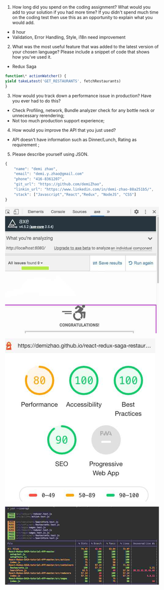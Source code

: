 1. How long did you spend on the coding assignment? What would you add to your solution if you had more time? If you didn't spend much time on the coding test then use this as an opportunity to explain what you would add.
  * 8 hour
  * Validation, Error Handling, Style, i18n need improvement 

2. What was the most useful feature that was added to the latest version of your chosen language? Please include a snippet of code that shows how you've used it.
  * Redux Saga 
  ```javascript
  function\* actionWatcher() {
  yield takeLatest('GET_RESTAURANTS', fetchRestaurants)
  }
  ``` 
3. How would you track down a performance issue in production? Have you ever had to do this?
  * Check Profiling, network, Bundle analyzer check for any bottle neck or unnecessary rerendering; 
  * Not too much production support experience;

4. How would you improve the API that you just used?
  * API doesn't have information such as Dinner/Lunch, Rating as requirement ;

5. Please describe yourself using JSON.
```javascript
{
    "name": "demi zhao",
    "email": "demi.y.zhao@gmail.com"
    "phone": "416-8361207",
    "git_url": "https://github.com/demiZhao",
    "linkin_url": "https://www.linkedin.com/in/demi-zhao-88a251b5/",
    "stack": ["Javascript","React","Redux", "NodeJS", "CSS"]
}
```
 
![Axe-a11y-analytics](a11y-analytics.jpg)

![lighthouse-audit](lighthouse-audit.jpg)

![lighthouse-audit](test-coverage.jpg)

